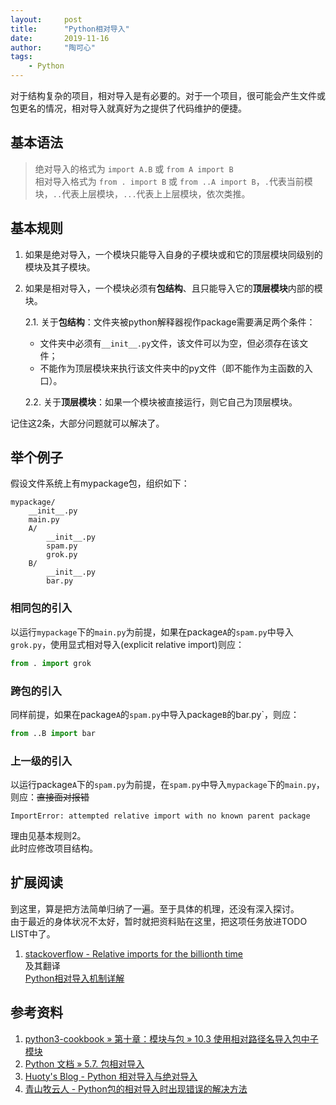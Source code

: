 ```yaml
---
layout:     post
title:      "Python相对导入"
date:       2019-11-16
author:     "陶可心"
tags:
    - Python
---
```


对于结构复杂的项目，相对导入是有必要的。对于一个项目，很可能会产生文件或包更名的情况，相对导入就真好为之提供了代码维护的便捷。

## 基本语法

>
>绝对导入的格式为 `import A.B` 或 `from A import B`  
>相对导入格式为 `from . import B` 或 `from ..A import B`，`.`代表当前模块，`..`代表上层模块，`...`代表上上层模块，依次类推。
>

## 基本规则

1. 如果是绝对导入，一个模块只能导入自身的子模块或和它的顶层模块同级别的模块及其子模块。

2. 如果是相对导入，一个模块必须有**包结构**、且只能导入它的**顶层模块**内部的模块。

    2.1. 关于**包结构**：文件夹被python解释器视作package需要满足两个条件：  
    - 文件夹中必须有`__init__.py`文件，该文件可以为空，但必须存在该文件；  
    - 不能作为顶层模块来执行该文件夹中的py文件（即不能作为主函数的入口）。

    2.2. 关于**顶层模块**：如果一个模块被直接运行，则它自己为顶层模块。  

记住这2条，大部分问题就可以解决了。

## 举个例子

假设文件系统上有mypackage包，组织如下：

```file
mypackage/
    __init__.py
    main.py
    A/
        __init__.py
        spam.py
        grok.py
    B/
        __init__.py
        bar.py
```

### 相同包的引入

以运行`mypackage`下的`main.py`为前提，如果在package`A`的`spam.py`中导入`grok.py`，使用显式相对导入(explicit relative import)则应：

```python
from . import grok
```

### 跨包的引入

同样前提，如果在package`A`的`spam.py`中导入package`B`的bar.py`，则应：

```python
from ..B import bar
```

### 上一级的引入

以运行package`A`下的`spam.py`为前提，在`spam.py`中导入`mypackage`下的`main.py`，则应：~~直接面对报错~~

```code
ImportError: attempted relative import with no known parent package
```

理由见基本规则2。  
此时应修改项目结构。

## 扩展阅读

到这里，算是把方法简单归纳了一遍。至于具体的机理，还没有深入探讨。  
由于最近的身体状况不太好，暂时就把资料贴在这里，把这项任务放进TODO LIST中了。

1. [stackoverflow - Relative imports for the billionth time](https://stackoverflow.com/questions/14132789/relative-imports-for-the-billionth-time#answer-14132912)  
及其翻译  
[Python相对导入机制详解](https://laike9m.com/blog/pythonxiang-dui-dao-ru-ji-zhi-xiang-jie,60/)

## 参考资料

1. [python3-cookbook » 第十章：模块与包 » 10.3 使用相对路径名导入包中子模块](https://python3-cookbook.readthedocs.io/zh_CN/latest/c10/p03_import_submodules_by_relative_names.html)  
2. [Python 文档 » 5.7. 包相对导入](https://docs.python.org/zh-cn/3/reference/import.html#package-relative-imports)  
3. [Huoty's Blog - Python 相对导入与绝对导入](http://kuanghy.github.io/2016/07/21/python-import-relative-and-absolute)  
4. [青山牧云人 - Python包的相对导入时出现错误的解决方法](https://www.cnblogs.com/ArsenalfanInECNU/p/5346751.html)  
